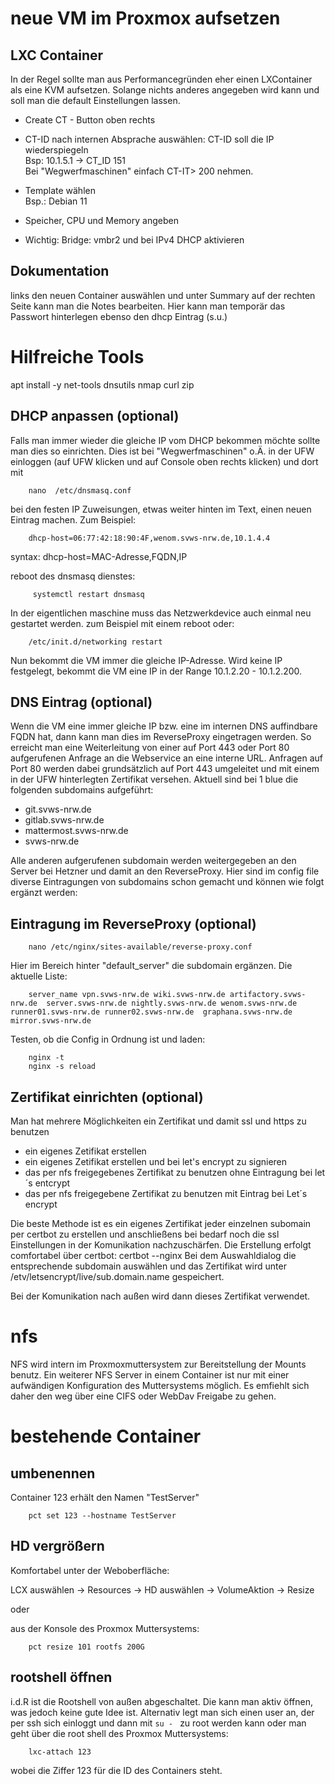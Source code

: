 # neue VM im Proxmox aufsetzen

## LXC Container

In der Regel sollte man aus Performancegründen eher einen LXContainer als eine KVM aufsetzen. 
Solange nichts anderes angegeben wird kann und soll man die default Einstellungen lassen. 

+ Create CT - Button oben rechts 

+ CT-ID nach internen Absprache auswählen: CT-ID soll die IP wiederspiegeln  
Bsp: 10.1.5.1 -> CT_ID 151  
Bei "Wegwerfmaschinen" einfach CT-IT> 200 nehmen. 

+ Template wählen  
Bsp.: Debian 11

+ Speicher, CPU und Memory angeben

+ Wichtig: Bridge: vmbr2 und bei IPv4 DHCP aktivieren

## Dokumentation

links den neuen Container auswählen und unter Summary auf der rechten Seite kann man die Notes bearbeiten. 
Hier kann man temporär das Passwort hinterlegen
ebenso den dhcp Eintrag (s.u.) 

# Hilfreiche Tools

apt install -y net-tools dnsutils nmap curl zip



## DHCP anpassen (optional)

Falls man immer wieder die gleiche IP vom DHCP bekommen möchte sollte man dies so einrichten. Dies ist bei "Wegwerfmaschinen" o.Ä. 
in der UFW einloggen (auf UFW klicken und auf Console oben rechts klicken) und dort mit 

		nano  /etc/dnsmasq.conf

bei den festen IP Zuweisungen, etwas weiter hinten im Text, einen neuen Eintrag machen. Zum Beispiel: 

		dhcp-host=06:77:42:18:90:4F,wenom.svws-nrw.de,10.1.4.4

syntax: dhcp-host=MAC-Adresse,FQDN,IP

reboot des dnsmasq dienstes: 

		 systemctl restart dnsmasq
		
In der eigentlichen maschine muss das Netzwerkdevice auch einmal neu gestartet werden. zum Beispiel mit einem reboot oder: 

		/etc/init.d/networking restart

Nun bekommt die VM immer die gleiche IP-Adresse. Wird keine IP festgelegt, bekommt die VM eine IP in der Range 10.1.2.20 - 10.1.2.200.


## DNS Eintrag (optional) 

Wenn die VM eine immer gleiche IP bzw. eine im internen DNS auffindbare FQDN hat, dann kann man dies im ReverseProxy eingetragen werden. 
So erreicht man eine Weiterleitung von einer auf Port 443 oder Port 80 aufgerufenen Anfrage an die Webservice an eine interne URL. 
Anfragen auf Port 80 werden dabei grundsätzlich auf Port 443 umgeleitet und mit einem in der UFW hinterlegten Zertifikat versehen. 
Aktuell sind bei 1 blue die folgenden subdomains aufgeführt:

+ git.svws-nrw.de
+ gitlab.svws-nrw.de
+ mattermost.svws-nrw.de
+ svws-nrw.de

Alle anderen aufgerufenen subdomain werden weitergegeben an den Server bei Hetzner und damit an den ReverseProxy. 
Hier sind im config file diverse Eintragungen von subdomains schon gemacht und können wie folgt ergänzt werden:

		
## Eintragung im ReverseProxy (optional) 

		nano /etc/nginx/sites-available/reverse-proxy.conf

Hier im Bereich hinter "default_server" die subdomain ergänzen. Die aktuelle Liste:

		server_name vpn.svws-nrw.de wiki.svws-nrw.de artifactory.svws-nrw.de  server.svws-nrw.de nightly.svws-nrw.de wenom.svws-nrw.de runner01.svws-nrw.de runner02.svws-nrw.de  graphana.svws-nrw.de  mirror.svws-nrw.de

Testen, ob die Config in Ordnung ist und laden: 

		nginx -t 
		nginx -s reload


## Zertifikat einrichten (optional)

Man hat mehrere Möglichkeiten ein Zertifikat und damit ssl und https zu benutzen 

+ ein eigenes Zetifikat erstellen
+ ein eigenes Zetifikat erstellen und bei let's encrypt zu signieren 
+ das per nfs freigegebenes Zertifikat zu benutzen ohne Eintragung bei let´s entcrypt
+ das per nfs freigegebene Zertifikat zu benutzen mit Eintrag bei Let´s encrypt

Die beste Methode ist es ein eigenes Zertifikat jeder einzelnen subomain per certbot zu erstellen und anschließens bei bedarf noch die ssl Einstellungen in der Komunikation nachzuschärfen. 
Die Erstellung erfolgt comfortabel über certbot: 
		certbot --nginx
Bei dem Auswahldialog die entsprechende subdomain auswählen und das Zertifikat wird unter /etv/letsencrypt/live/sub.domain.name gespeichert. 

Bei der Komunikation nach außen wird dann dieses Zertifikat verwendet. 


# nfs 

NFS wird intern im Proxmoxmuttersystem zur Bereitstellung der Mounts benutz. 
Ein weiterer NFS Server in einem Container ist nur mit einer aufwändigen Konfiguration des Muttersystems möglich. 
Es emfiehlt sich daher den weg über eine CIFS oder WebDav Freigabe zu gehen. 

# bestehende Container

## umbenennen

Container 123 erhält den Namen "TestServer"

		pct set 123 --hostname TestServer
		
## HD vergrößern

Komfortabel unter der Weboberfläche: 

LCX auswählen -> Resources -> HD auswählen -> VolumeAktion -> Resize

oder

aus der Konsole des Proxmox Muttersystems: 
			
		pct resize 101 rootfs 200G
		
## rootshell öffnen

i.d.R ist die Rootshell von außen abgeschaltet. Die kann man aktiv öffnen, was jedoch keine gute Idee ist. Alternativ legt man sich einen user an, der per ssh sich einloggt und dann mit ``su - `` zu root werden kann
oder man geht über die root shell des Proxmox Muttersystems: 

		lxc-attach 123
		
wobei die Ziffer 123 für die ID des Containers steht. 

		
		

